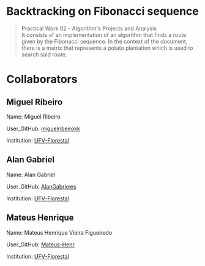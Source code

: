 # Backtracking on Fibonacci sequence

> Practical Work 02 - Algorithm's Projects and Analysis <br>
> It consists of an implementation of an algorithm that finds a route given by the Fibonacci sequence.
> In the context of the document, there is a matrix that represents a potato plantation which is used to search said
> route.

# Collaborators
## Miguel Ribeiro
Name: Miguel Ribeiro

User_GitHub: [miguelribeirokk](https://github.com/miguelribeirokk)

Institution: [UFV-Florestal](https://www.novoscursos.ufv.br/graduacao/caf/ccp/www/)

## Alan Gabriel
Name: Alan Gabriel

User_GitHub: [AlanGabriews](https://github.com/AlanGabriews)

Institution: [UFV-Florestal](https://www.novoscursos.ufv.br/graduacao/caf/ccp/www/)

## Mateus Henrique
Name: Mateus Henrique Vieira Figueiredo

User_GitHub: [Mateus-Henr](https://github.com/Mateus-Henr)

Institution: [UFV-Florestal](https://www.novoscursos.ufv.br/graduacao/caf/ccp/www/)

